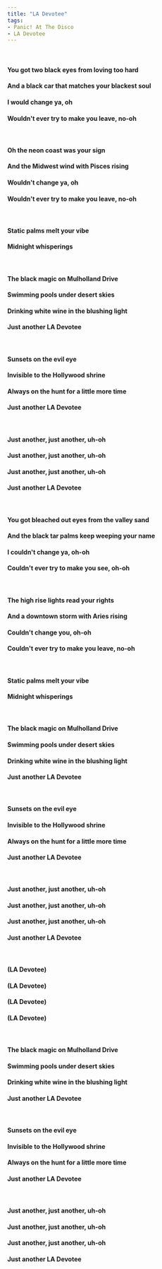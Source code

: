 ```yaml
---
title: "LA Devotee"
tags:
- Panic! At The Disco
- LA Devotee
---
```

&nbsp;
#### You got two black eyes from loving too hard
#### And a black car that matches your blackest soul
#### I would change ya, oh
#### Wouldn't ever try to make you leave, no-oh
&nbsp;
#### Oh the neon coast was your sign
#### And the Midwest wind with Pisces rising
#### Wouldn't change ya, oh
#### Wouldn't ever try to make you leave, no-oh
&nbsp;
#### Static palms melt your vibe
#### Midnight whisperings
&nbsp;
#### The black magic on Mulholland Drive
#### Swimming pools under desert skies
#### Drinking white wine in the blushing light
#### Just another LA Devotee
&nbsp;
#### Sunsets on the evil eye
#### Invisible to the Hollywood shrine
#### Always on the hunt for a little more time
#### Just another LA Devotee
&nbsp;
#### Just another, just another, uh-oh
#### Just another, just another, uh-oh
#### Just another, just another, uh-oh
#### Just another LA Devotee
&nbsp;
#### You got bleached out eyes from the valley sand
#### And the black tar palms keep weeping your name
#### I couldn't change ya, oh-oh
#### Couldn't ever try to make you see, oh-oh
&nbsp;
#### The high rise lights read your rights
#### And a downtown storm with Aries rising
#### Couldn't change you, oh-oh
#### Couldn't ever try to make you leave, no-oh
&nbsp;
#### Static palms melt your vibe
#### Midnight whisperings
&nbsp;
#### The black magic on Mulholland Drive
#### Swimming pools under desert skies
#### Drinking white wine in the blushing light
#### Just another LA Devotee
&nbsp;
#### Sunsets on the evil eye
#### Invisible to the Hollywood shrine
#### Always on the hunt for a little more time
#### Just another LA Devotee
&nbsp;
#### Just another, just another, uh-oh
#### Just another, just another, uh-oh
#### Just another, just another, uh-oh
#### Just another LA Devotee
&nbsp;
#### (LA Devotee)
#### (LA Devotee)
#### (LA Devotee)
#### (LA Devotee)
&nbsp;
#### The black magic on Mulholland Drive
#### Swimming pools under desert skies
#### Drinking white wine in the blushing light
#### Just another LA Devotee
&nbsp;
#### Sunsets on the evil eye
#### Invisible to the Hollywood shrine
#### Always on the hunt for a little more time
#### Just another LA Devotee
&nbsp;
#### Just another, just another, uh-oh
#### Just another, just another, uh-oh
#### Just another, just another, uh-oh
#### Just another LA Devotee
